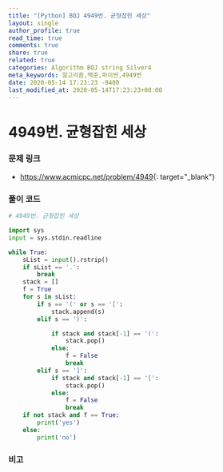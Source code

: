 ```yaml
---
title: "[Python] BOJ 4949번. 균형잡힌 세상"
layout: single
author_profile: true
read_time: true
comments: true
share: true
related: true
categories: Algorithm BOJ string Silver4
meta_keywords: 알고리즘,백준,파이썬,4949번
date: 2020-05-14 17:23:23 -0400
last_modified_at: 2020-05-14T17:23:23+08:00
---
```


# 4949번. 균형잡힌 세상

### 문제 링크

- <https://www.acmicpc.net/problem/4949>{: target="\_blank"}

### 풀이 코드

```python
# 4949번. 균형잡힌 세상

import sys
input = sys.stdin.readline

while True:
    sList = input().rstrip()
    if sList == '.':
        break
    stack = []
    f = True
    for s in sList:
        if s == '(' or s == '[':
            stack.append(s)
        elif s == ')':

            if stack and stack[-1] == '(':
                stack.pop()
            else:
                f = False
                break
        elif s == ']':
            if stack and stack[-1] == '[':
                stack.pop()
            else:
                f = False
                break
    if not stack and f == True:
        print('yes')
    else:
        print('no')
```

### 비고
